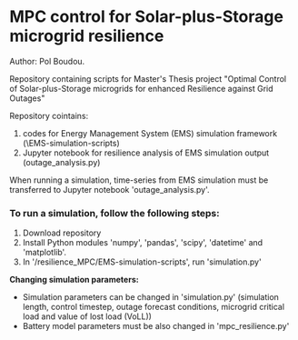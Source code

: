 # MPC control for Solar-plus-Storage microgrid resilience

Author: Pol Boudou.

Repository containing scripts for Master's Thesis project "Optimal Control of Solar-plus-Storage microgrids for enhanced Resilience against Grid Outages"

Repository cointains:
1) codes for Energy Management System (EMS) simulation framework (\EMS-simulation-scripts)
2) Jupyter notebook for resilience analysis of EMS simulation output (outage_analysis.py)

When running a simulation, time-series from EMS simulation must be transferred to Jupyter notebook 'outage_analysis.py'.

### To run a simulation, follow the following steps:

1) Download repository
2) Install Python modules 'numpy', 'pandas', 'scipy', 'datetime' and 'matplotlib'.
3) In '/resilience_MPC/EMS-simulation-scripts', run 'simulation.py'

**Changing simulation parameters:** 
- Simulation parameters can be changed in 'simulation.py' (simulation length, control timestep, outage forecast conditions, microgrid critical load and value of lost load (VoLL))
- Battery model parameters must be also changed in 'mpc_resilience.py'


